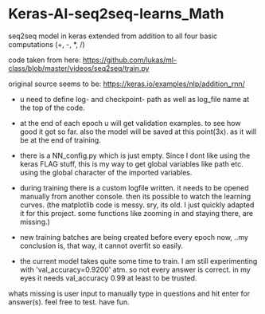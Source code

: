 # Keras-AI-seq2seq-learns_Math
seq2seq model in keras extended from addition to all four basic computations (+, -, *, /)

code taken from here: https://github.com/lukas/ml-class/blob/master/videos/seq2seq/train.py

original source seems to be: https://keras.io/examples/nlp/addition_rnn/



- u need to define log- and checkpoint- path as well as log_file name at the top of the code.
- at the end of each epoch u will get validation examples. to see how good it got so far.
  also the model will be saved at this point(3x). as it will be at the end of training.
- there is a NN_config.py which is just empty. Since I dont like using the keras FLAG stuff, this is my way to get global
  variables like path etc. using the global character of the imported variables.
- during training there is a custom logfile written. it needs to be opened manually from another console. 
  then its possible to watch the learning curves. (the matplotlib code is messy. sry, its old. I just quickly adapted
  it for this project. some functions like zooming in and staying there, are missing.)
  
- new training batches are being created before every epoch now, ..my conclusion is, that way, it cannot overfit so easily.
- the current model takes quite some time to train. I am still experimenting with 'val_accuracy=0.9200' atm.
  so not every answer is correct. in my eyes it needs val_accuracy 0.99 at least to be trusted.


whats missing is user input to manually type in questions and hit enter for answer(s).
feel free to test. have fun.

  
